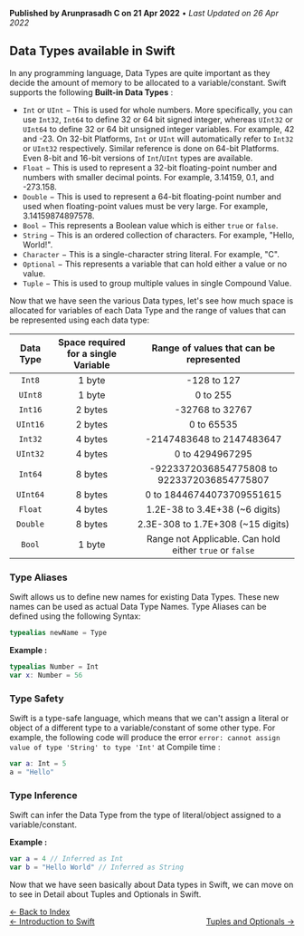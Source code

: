 **Published by Arunprasadh C on 21 Apr 2022** • *Last Updated on 26 Apr 2022*

## Data Types available in Swift
In any programming language, Data Types are quite important as they decide the amount of memory to be allocated to a variable/constant. Swift supports the following **Built-in Data Types** :

- `Int` or `UInt` − This is used for whole numbers. More specifically, you can use `Int32`, `Int64` to define 32 or 64 bit signed integer, whereas `UInt32` or `UInt64` to define 32 or 64 bit unsigned integer variables. For example, 42 and -23. On 32-bit Platforms, `Int` or `UInt` will automatically refer to `Int32` or `UInt32` respectively. Similar reference is done on 64-bit Platforms. Even 8-bit and 16-bit versions of `Int`/`UInt` types are available.
- `Float` − This is used to represent a 32-bit floating-point number and numbers with smaller decimal points. For example, 3.14159, 0.1, and -273.158.
- `Double` − This is used to represent a 64-bit floating-point number and used when floating-point values must be very large. For example, 3.14159874897578.
- `Bool` − This represents a Boolean value which is either `true` or `false`.
- `String` − This is an ordered collection of characters. For example, "Hello, World!".
- `Character` − This is a single-character string literal. For example, "C".
- `Optional` − This represents a variable that can hold either a value or no value.
- `Tuple` − This is used to group multiple values in single Compound Value.

Now that we have seen the various Data types, let's see how much space is allocated for variables of each Data Type and the range of values that can be represented using each data type:

| Data Type | Space required for a single Variable | Range of values that can be represented |
| :---: | :---: | :---: |
| `Int8` | 1 byte | -128 to 127 |
| `UInt8` | 1 byte | 0 to 255 |
| `Int16` | 2 bytes | -32768 to 32767 |
| `UInt16` | 2 bytes | 0 to 65535 |
| `Int32` | 4 bytes | -2147483648 to 2147483647 |
| `UInt32` | 4 bytes | 0 to 4294967295 |
| `Int64` | 8 bytes | -9223372036854775808 to 9223372036854775807 |
| `UInt64` | 8 bytes | 0 to 18446744073709551615 |
| `Float` | 4 bytes | 1.2E-38 to 3.4E+38 (~6 digits) |
| `Double` | 8 bytes | 2.3E-308 to 1.7E+308 (~15 digits) |
| `Bool` | 1 byte | Range not Applicable. Can hold either `true` or `false` |

### Type Aliases
Swift allows us to define new names for existing Data Types. These new names can be used as actual Data Type Names. Type Aliases can be defined using the following Syntax:

```swift
typealias newName = Type
```

**Example :**
```swift
typealias Number = Int
var x: Number = 56
```

### Type Safety
Swift is a type-safe language, which means that we can't assign a literal or object of a different type to a variable/constant of some other type. For example, the following code will produce the error `error: cannot assign value of type 'String' to type 'Int'` at Compile time :
```swift
var a: Int = 5
a = "Hello"
```

### Type Inference
Swift can infer the Data Type from the type of literal/object assigned to a variable/constant.

**Example :**
```swift
var a = 4 // Inferred as Int
var b = "Hello World" // Inferred as String
```

Now that we have seen basically  about Data types in Swift, we can move on to see in Detail about Tuples and Optionals in Swift.

<a href="https://techinessoverloaded.github.io/iOSAppDevBasics/index.html">&larr; Back to Index</a>
<br>
<span style="float: left">
<a href="https://techinessoverloaded.github.io/iOSAppDevBasics/swiftintro.html">&larr; Introduction to Swift</a>
</span>
<span style="float: right">
<a href="https://techinessoverloaded.github.io/iOSAppDevBasics/optuples.html">Tuples and Optionals &rarr;</a>
</span>
